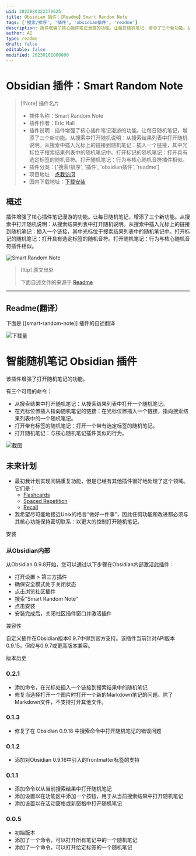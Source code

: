 ```yaml
---
uid: 2023080322270625
title: Obsidian 插件：【Readme】Smart Random Note
tags: ['搜索/排序', '插件', 'obsidian插件', 'readme']
description: 插件增强了核心插件笔记漫游的功能。让每日随机笔记，增添了三个新功能。从搜索中打开随机说明：从搜索结果列表中打开随机说明。从搜索中插入光标上的链接到随机笔记：插入一个链接，其中光标位于搜索结果列表中的随机笔记中。打开标记的随机笔记：打开具有选定标签的随机音符。打开随机笔记：行为与核心随机音符插件相似。
author: AI
type: readme
draft: false
editable: false
modified: 20230101000000
---
```


# Obsidian 插件：Smart Random Note

> [!Note] 插件名片
> - 插件名称：Smart Random Note
> - 插件作者：Eric Hall
> - 插件说明：插件增强了核心插件笔记漫游的功能。让每日随机笔记，增添了三个新功能。从搜索中打开随机说明：从搜索结果列表中打开随机说明。从搜索中插入光标上的链接到随机笔记：插入一个链接，其中光标位于搜索结果列表中的随机笔记中。打开标记的随机笔记：打开具有选定标签的随机音符。打开随机笔记：行为与核心随机音符插件相似。
> - 插件分类：['搜索/排序', '插件', 'obsidian插件', 'readme']
> - 项目地址：[点我访问](https://github.com/erichalldev/obsidian-smart-random-note)
> - 国内下载地址：[下载安装](https://pkmer.cn/products/plugin/pluginMarket/?smart-random-note)

## 概述

插件增强了核心插件笔记漫游的功能。让每日随机笔记，增添了三个新功能。从搜索中打开随机说明：从搜索结果列表中打开随机说明。从搜索中插入光标上的链接到随机笔记：插入一个链接，其中光标位于搜索结果列表中的随机笔记中。打开标记的随机笔记：打开具有选定标签的随机音符。打开随机笔记：行为与核心随机音符插件相似。

![Smart Random Note](https://cdn.pkmer.cn/covers/smart-random-note.png!pkmer)

> [!tip] 原文出处
> 
>下面自述文件的来源于 [Readme](https://ghproxy.net/https://raw.githubusercontent.com/erichalldev/obsidian-smart-random-note/master/README.md)
> 

---

## Readme(翻译）

下面是 [[smart-random-note]] 插件的自述翻译


![下载量](https://img.shields.io/github/downloads/erichalldev/obsidian-smart-random-note/total.svg)
# 智能随机笔记 Obsidian 插件

该插件增强了打开随机笔记的功能。

有三个可用的命令：

- 从搜索结果中打开随机笔记：从搜索结果列表中打开一个随机笔记。
- 在光标位置插入指向随机笔记的链接：在光标位置插入一个链接，指向搜索结果列表中的一个随机笔记。
- 打开带有标签的随机笔记：打开一个带有选定标签的随机笔记。
- 打开随机笔记：与核心随机笔记插件类似的行为。

![截图](https://raw.githubusercontent.com/erichalldev/obsidian-smart-random-note/master/screenshot.gif)

## 未来计划

-   最初我计划实现间隔重复功能，但是已经有其他插件很好地处理了这个领域。它们是：
    -   [Flashcards](https://github.com/reuseman/flashcards-obsidian)
    -   [Spaced Repetition](https://github.com/st3v3nmw/obsidian-spaced-repetition)
    -   [Recall](https://github.com/martin-jw/obsidian-recall)
-   我希望尽可能地接近Unix的格言“做好一件事”，因此任何功能和改进都必须与其核心功能保持密切联系：以更大的控制打开随机笔记。

安装

### 从Obsidian内部

从Obsidian 0.9.8开始，您可以通过以下步骤在Obsidian内部激活此插件：

- 打开设置 > 第三方插件
- 确保安全模式处于关闭状态
- 点击浏览社区插件
- 搜索"Smart Random Note"
- 点击安装
- 安装完成后，关闭社区插件窗口并激活插件

兼容性

自定义插件在Obsidian版本0.9.7中得到官方支持。该插件当前针对API版本0.9.15，但应与0.9.7或更高版本兼容。

版本历史

### 0.2.1

-   添加命令，在光标处插入一个链接到搜索结果中的随机笔记
-   修复当选择打开一个图片时打开一个新的Markdown笔记的问题。除了Markdown文件，不支持打开其他文件。

### 0.1.3

- 修复了在 Obsidian 0.9.18 中搜索命令中打开随机笔记的错误问题

### 0.1.2

-   添加对Obsidian 0.9.16中引入的frontmatter标签的支持

### 0.1.1

-   添加命令以从当前搜索结果中打开随机笔记
-   添加设置以在功能区中添加一个按钮，用于从当前搜索结果中打开随机笔记
-   添加设置以在活动窗格或新窗格中打开随机笔记

### 0.0.5

-   初始版本
-   添加了一个命令，可以打开所有笔记中的一个随机笔记
-   添加了一个命令，可以打开给定标签的一个随机笔记



